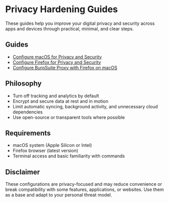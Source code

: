 # Privacy Hardening Guides

These guides help you improve your digital privacy and security across apps and devices through practical, minimal, and clear steps.

## Guides

- [Configure macOS for Privacy and Security](./macos.md)
- [Configure Firefox for Privacy and Security](./firefox.md)
- [Configure BurpSuite Proxy with Firefox on macOS](./burpsuite-firefox-proxy.md)

## Philosophy

- Turn off tracking and analytics by default
- Encrypt and secure data at rest and in motion
- Limit automatic syncing, background activity, and unnecessary cloud dependencies
- Use open-source or transparent tools where possible

## Requirements

- macOS system (Apple Silicon or Intel)
- Firefox browser (latest version)
- Terminal access and basic familiarity with commands

## Disclaimer

These configurations are privacy-focused and may reduce convenience or break compatibility with some features, applications, or websites. Use them as a base and adapt to your personal threat model.
